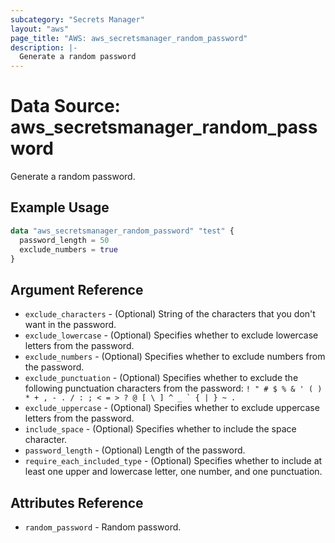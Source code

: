```yaml
---
subcategory: "Secrets Manager"
layout: "aws"
page_title: "AWS: aws_secretsmanager_random_password"
description: |-
  Generate a random password
---
```


# Data Source: aws_secretsmanager_random_password

Generate a random password.

## Example Usage

```terraform
data "aws_secretsmanager_random_password" "test" {
  password_length = 50
  exclude_numbers = true
}
```

## Argument Reference

* `exclude_characters` - (Optional) String of the characters that you don't want in the password.
* `exclude_lowercase` - (Optional) Specifies whether to exclude lowercase letters from the password.
* `exclude_numbers` - (Optional) Specifies whether to exclude numbers from the password.
* `exclude_punctuation` - (Optional) Specifies whether to exclude the following punctuation characters from the password: ``! " # $ % & ' ( ) * + , - . / : ; < = > ? @ [ \ ] ^ _ ` { | } ~ .``
* `exclude_uppercase` - (Optional) Specifies whether to exclude uppercase letters from the password.
* `include_space` - (Optional) Specifies whether to include the space character.
* `password_length` - (Optional) Length of the password.
* `require_each_included_type` - (Optional) Specifies whether to include at least one upper and lowercase letter, one number, and one punctuation.

## Attributes Reference

* `random_password` - Random password.
